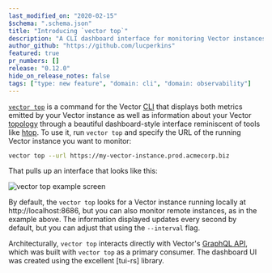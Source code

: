 ```yaml
---
last_modified_on: "2020-02-15"
$schema: ".schema.json"
title: "Introducing `vector top`"
description: "A CLI dashboard interface for monitoring Vector instances."
author_github: "https://github.com/lucperkins"
featured: true
pr_numbers: []
release: "0.12.0"
hide_on_release_notes: false
tags: ["type: new feature", "domain: cli", "domain: observability"]
---
```


[`vector top`][top] is a command for the Vector [CLI] that displays both metrics emitted by your Vector instance as well
as information about your Vector [topology] through a beautiful dashboard-style interface reminiscent of tools like
[htop]. To use it, run `vector top` and specify the URL of the running Vector instance you want to monitor:

```bash
vector top --url https://my-vector-instance.prod.acmecorp.biz
```

That pulls up an interface that looks like this:

![vector top example screen](/img/blog/2020-12-07-graphql-api/vector-top.png)

By default, the `vector top` looks for a Vector instance running locally at http://localhost:8686, but you can also
monitor remote instances, as in the example above. The information displayed updates every second by default, but you
can adjust that using the `--interval` flag.

Architecturally, `vector top` interacts directly with Vector's [GraphQL API][api], which was built with `vector top` as
a primary consumer. The dashboard UI was created using the excellent [tui-rs] library.

[api]: /docs/reference/api
[cli]: /docs/reference/cli
[htop]: https://htop.dev
[top]: /docs/reference/cli/#top
[topology]: /docs/about/concepts/#topology
[tui]: https://docs.rs/tui
